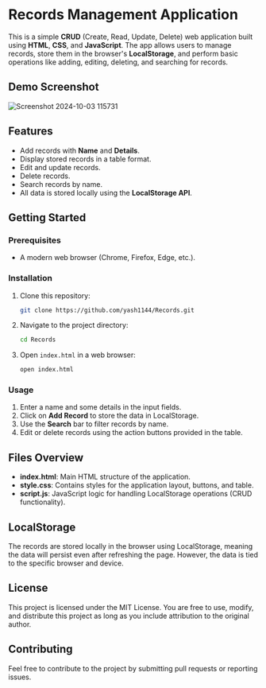 # Records Management Application

This is a simple **CRUD** (Create, Read, Update, Delete) web application built using **HTML**, **CSS**, and **JavaScript**. The app allows users to manage records, store them in the browser's **LocalStorage**, and perform basic operations like adding, editing, deleting, and searching for records.

## Demo Screenshot

![Screenshot 2024-10-03 115731](https://github.com/user-attachments/assets/9ebbd4a2-cf1c-46b3-a551-387e9a968ee0)


## Features
- Add records with **Name** and **Details**.
- Display stored records in a table format.
- Edit and update records.
- Delete records.
- Search records by name.
- All data is stored locally using the **LocalStorage API**.

## Getting Started

### Prerequisites
- A modern web browser (Chrome, Firefox, Edge, etc.).

### Installation
1. Clone this repository:
    ```bash
    git clone https://github.com/yash1144/Records.git
    ```
2. Navigate to the project directory:
    ```bash
    cd Records
    ```
3. Open `index.html` in a web browser:
    ```bash
    open index.html
    ```

### Usage
1. Enter a name and some details in the input fields.
2. Click on **Add Record** to store the data in LocalStorage.
3. Use the **Search** bar to filter records by name.
4. Edit or delete records using the action buttons provided in the table.

## Files Overview

- **index.html**: Main HTML structure of the application.
- **style.css**: Contains styles for the application layout, buttons, and table.
- **script.js**: JavaScript logic for handling LocalStorage operations (CRUD functionality).

## LocalStorage

The records are stored locally in the browser using LocalStorage, meaning the data will persist even after refreshing the page. However, the data is tied to the specific browser and device.

## License

This project is licensed under the MIT License. You are free to use, modify, and distribute this project as long as you include attribution to the original author.

## Contributing

Feel free to contribute to the project by submitting pull requests or reporting issues.

